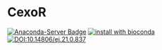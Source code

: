 # CexoR

[![Anaconda-Server Badge](https://anaconda.org/bioconda/bioconductor-cexor/badges/downloads.svg)](https://anaconda.org/bioconda/bioconductor-cexor)
[![install with bioconda](https://img.shields.io/badge/install%20with-bioconda-brightgreen.svg?style=flat)](http://bioconda.github.io/recipes/bioconductor-cexor/README.html)
[![DOI:10.14806/ej.21.0.837](https://zenodo.org/badge/DOI/10.14806/ej.21.0.837.svg)](https://doi.org/10.14806/ej.21.0.837)
